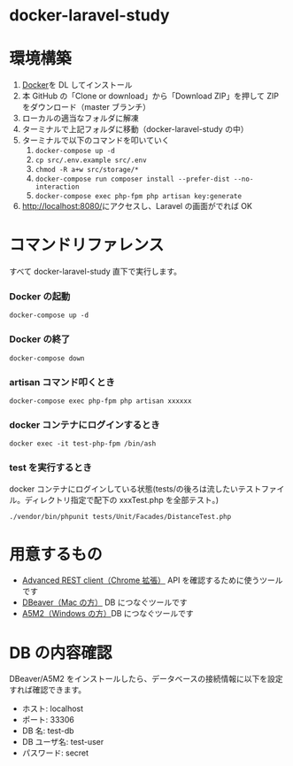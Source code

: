 # docker-laravel-study

# 環境構築

1. [Docker](https://docs.docker.com/)を DL してインストール
1. 本 GitHub の「Clone or download」から「Download ZIP」を押して ZIP をダウンロード（master ブランチ）
1. ローカルの適当なフォルダに解凍
1. ターミナルで上記フォルダに移動（docker-laravel-study の中）
1. ターミナルで以下のコマンドを叩いていく
   1. `docker-compose up -d`
   1. `cp src/.env.example src/.env`
   1. `chmod -R a+w src/storage/*`
   1. `docker-compose run composer install --prefer-dist --no-interaction`
   1. `docker-compose exec php-fpm php artisan key:generate`
1. [http://localhost:8080/](http://localhost:8080/)にアクセスし、Laravel の画面がでれば OK

# コマンドリファレンス

すべて docker-laravel-study 直下で実行します。

### Docker の起動

`docker-compose up -d`

### Docker の終了

`docker-compose down`

### artisan コマンド叩くとき

`docker-compose exec php-fpm php artisan xxxxxx`

### docker コンテナにログインするとき

`docker exec -it test-php-fpm /bin/ash`

### test を実行するとき

docker コンテナにログインしている状態(tests/の後ろは流したいテストファイル。ディレクトリ指定で配下の xxxTest.php を全部テスト。)

`./vendor/bin/phpunit tests/Unit/Facades/DistanceTest.php`

# 用意するもの

- [Advanced REST client（Chrome 拡張）](https://install.advancedrestclient.com/install) API を確認するために使うツールです
- [DBeaver（Mac の方）](https://dbeaver.io/) DB につなぐツールです
- [A5M2（Windows の方）](https://a5m2.mmatsubara.com/)DB につなぐツールです

# DB の内容確認

DBeaver/A5M2 をインストールしたら、データベースの接続情報に以下を設定すれば確認できます。

- ホスト: localhost
- ポート: 33306
- DB 名: test-db
- DB ユーザ名: test-user
- パスワード: secret
